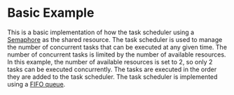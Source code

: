 # Basic Example
This is a basic implementation of how the task scheduler using a [Semaphore](https://en.wikipedia.org/wiki/Semaphore_(programming)) as the shared resource. The task scheduler is used to manage the number of concurrent tasks that can be executed at any given time. The number of concurrent tasks is limited by the number of available resources. In this example, the number of available resources is set to 2, so only 2 tasks can be executed concurrently. The tasks are executed in the order they are added to the task scheduler. The task scheduler is implemented using a [FIFO queue](https://en.wikipedia.org/wiki/FIFO_(computing_and_electronics)).
